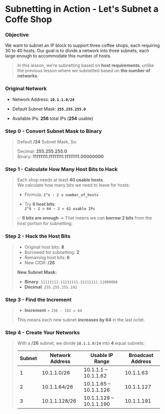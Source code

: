 # Subnetting in Action - Let's Subnet a Coffe Shop
### Objective
We want to subnet an IP block to support three coffee shops, each requiring 30 to 40 hosts. Our goal is to divide a network into three subnets, each large enough to accommodate this number of hosts.
> In this lesson, we’re subnetting based on **host requirements**, unlike the previous lesson where we subnetted based on **the number of networks**.

###  Original Network
- Network Address: **`10.1.1.0/24`**

- Default Subnet Mask: **`255.255.255.0`**

- Available IPs: **256** total IPs (**254** usable)

###  Step 0 - Convert Subnet Mask to Binary
> Default **/24** Subnet Mask, So:
>
> Decimal: **255.255.255.0**  
> Binary:  **11111111.11111111.11111111.00000000**

###  Step 1 - Calculate How Many Host Bits to Hack
> Each shop needs at least **40 usable hosts**. <br>
> We calculate how many bits we need to leave for hosts:
> - Formula: **`2^n - 2 ≥ number_of_hosts`** <br>
>
> - Try **6 host bits**:<br>
> **`2^6 - 2 = 64 - 2 = 62 usable IPs`**
>
>
> ✅ **6 bits are enough** → That means we can **borrow 2 bits** from the host portion for subnetting.

### Step 2 - Hack the Host Bits
> - Original host bits: **8**
> - Borrowed for subnetting: **2**
> - Remaining host bits: **6**
> - New CIDR: **/26**
>
> **New Subnet Mask:**
> - **Binary**: `11111111.11111111.11111111.11000000`
> - **Decimal**: `255.255.255.192`

### Step 3 - Find the Increment
> - **Increment** = `256 - 192 = 64`
>
> This means each new subnet **increases by 64** in the last octet.

### Step 4 - Create Your Networks
> With a **/26** subnet, we divide **`10.1.1.0/24`** into **4** equal subnets:
>
> | Subnet | Network Address   | Usable IP Range            | Broadcast Address |
> |--------|-------------------|----------------------------|-------------------|
> | 1      | 10.1.1.0/26       | 10.1.1.1 – 10.1.1.62        | 10.1.1.63         |
> | 2      | 10.1.1.64/26      | 10.1.1.65 – 10.1.1.126      | 10.1.1.127        |
> | 3      | 10.1.1.128/26     | 10.1.1.129 – 10.1.1.190     | 10.1.1.191        |

